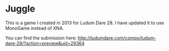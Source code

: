 # Juggle
This is a game I created in 2013 for Ludum Dare 28. I have updated it to use MonoGame instead of XNA.

You can find the submission here: http://ludumdare.com/compo/ludum-dare-28/?action=preview&uid=29364
